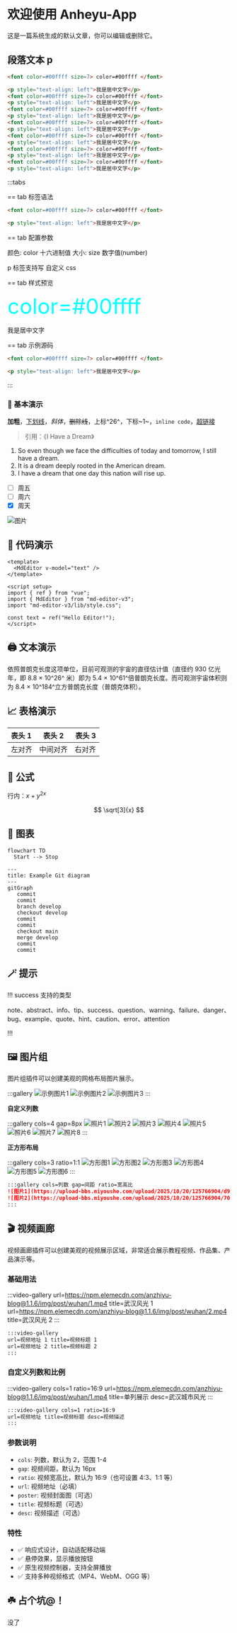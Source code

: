 # 欢迎使用 Anheyu-App

这是一篇系统生成的默认文章，你可以编辑或删除它。

## 段落文本 p

```markdown
<font color=#00ffff size=7> color=#00ffff </font>

<p style="text-align: left">我是居中文字</p>
<font color=#00ffff size=7> color=#00ffff </font>
<p style="text-align: left">我是居中文字</p>
<font color=#00ffff size=7> color=#00ffff </font>
<p style="text-align: left">我是居中文字</p>
<font color=#00ffff size=7> color=#00ffff </font>
<p style="text-align: left">我是居中文字</p>
<font color=#00ffff size=7> color=#00ffff </font>
<p style="text-align: left">我是居中文字</p>
<font color=#00ffff size=7> color=#00ffff </font>
<p style="text-align: left">我是居中文字</p>
<font color=#00ffff size=7> color=#00ffff </font>
<p style="text-align: left">我是居中文字</p>
```

:::tabs

== tab 标签语法

```markdown
<font color=#00ffff size=7> color=#00ffff </font>

<p style="text-align: left">我是居中文字</p>
```

== tab 配置参数

颜色: color 十六进制值
大小: size 数字值(number)

p 标签支持写 自定义 css

== tab 样式预览

<font color=#00ffff size=7> color=#00ffff </font>

<p style="text-align: left">我是居中文字</p>

== tab 示例源码

```markdown
<font color=#00ffff size=7> color=#00ffff </font>

<p style="text-align: left">我是居中文字</p>
```

:::

### 🤖 基本演示

**加粗**，<u>下划线</u>，_斜体_，~~删除线~~，上标^26^，下标~1~，`inline code`，[超链接](https://github.com/anzhiyu-c)

> 引用：《I Have a Dream》

1. So even though we face the difficulties of today and tomorrow, I still have a dream.
2. It is a dream deeply rooted in the American dream.
3. I have a dream that one day this nation will rise up.

- [ ] 周五
- [ ] 周六
- [x] 周天

![图片](https://imzbf.github.io/md-editor-rt/imgs/mark_emoji.gif)

## 🤗 代码演示

```vue
<template>
  <MdEditor v-model="text" />
</template>

<script setup>
import { ref } from "vue";
import { MdEditor } from "md-editor-v3";
import "md-editor-v3/lib/style.css";

const text = ref("Hello Editor!");
</script>
```

## 🖨 文本演示

依照普朗克长度这项单位，目前可观测的宇宙的直径估计值（直径约 930 亿光年，即 8.8 × 10^26^ 米）即为 5.4 × 10^61^倍普朗克长度。而可观测宇宙体积则为 8.4 × 10^184^立方普朗克长度（普朗克体积）。

## 📈 表格演示

| 表头 1 |  表头 2  | 表头 3 |
| :----- | :------: | -----: |
| 左对齐 | 中间对齐 | 右对齐 |

## 📏 公式

行内：$x+y^{2x}$

$$
\sqrt[3]{x}
$$

## 🧬 图表

```mermaid
flowchart TD
  Start --> Stop
```

```mermaid
---
title: Example Git diagram
---
gitGraph
   commit
   commit
   branch develop
   checkout develop
   commit
   commit
   checkout main
   merge develop
   commit
   commit
```

## 🪄 提示

!!! success 支持的类型

note、abstract、info、tip、success、question、warning、failure、danger、bug、example、quote、hint、caution、error、attention

!!!

## 🖼️ 图片组

图片组插件可以创建美观的网格布局图片展示。

:::gallery
![示例图片1](https://picsum.photos/800/600?random=1 "随机图片 1")
![示例图片2](https://picsum.photos/800/600?random=2 "随机图片 2")
![示例图片3](https://picsum.photos/800/600?random=3 "随机图片 3")
:::

**自定义列数**

:::gallery cols=4 gap=8px
![照片1](https://picsum.photos/600/400?random=4)
![照片2](https://picsum.photos/600/400?random=5)
![照片3](https://picsum.photos/600/400?random=6)
![照片4](https://picsum.photos/600/400?random=7)
![照片5](https://picsum.photos/600/400?random=8)
![照片6](https://picsum.photos/600/400?random=9)
![照片7](https://picsum.photos/600/400?random=10)
![照片8](https://picsum.photos/600/400?random=11)
:::

**正方形布局**

:::gallery cols=3 ratio=1:1
![方形图1](https://picsum.photos/800/800?random=12)
![方形图2](https://picsum.photos/800/800?random=13)
![方形图3](https://picsum.photos/800/800?random=14)
![方形图4](https://picsum.photos/800/800?random=15)
![方形图5](https://picsum.photos/800/800?random=16)
![方形图6](https://picsum.photos/800/800?random=17)
:::

```markdown
:::gallery cols=列数 gap=间距 ratio=宽高比
![图片1](https://upload-bbs.miyoushe.com/upload/2025/10/20/125766904/d9bd6eaa4bd95b4a3822697d2a02b9fe_3838888873972014349.jpg "标题1")
![图片2](https://upload-bbs.miyoushe.com/upload/2025/10/20/125766904/70dd78e6ccdebf05ea6cca4926dab2f3_3988741683324456483.jpg "标题2")
:::
```

## 🎬 视频画廊

视频画廊插件可以创建美观的视频展示区域，非常适合展示教程视频、作品集、产品演示等。

### 基础用法

:::video-gallery
url=https://npm.elemecdn.com/anzhiyu-blog@1.1.6/img/post/wuhan/1.mp4 title=武汉风光 1
url=https://npm.elemecdn.com/anzhiyu-blog@1.1.6/img/post/wuhan/2.mp4 title=武汉风光 2
:::

```markdown
:::video-gallery
url=视频地址 1 title=视频标题 1
url=视频地址 2 title=视频标题 2
:::
```

### 自定义列数和比例

:::video-gallery cols=1 ratio=16:9
url=https://npm.elemecdn.com/anzhiyu-blog@1.1.6/img/post/wuhan/1.mp4 title=单列展示 desc=武汉城市风光
:::

```markdown
:::video-gallery cols=1 ratio=16:9
url=视频地址 title=视频标题 desc=视频描述
:::
```

### 参数说明

- `cols`: 列数，默认为 2，范围 1-4
- `gap`: 视频间距，默认为 16px
- `ratio`: 视频宽高比，默认为 16:9（也可设置 4:3、1:1 等）
- `url`: 视频地址（必填）
- `poster`: 视频封面图（可选）
- `title`: 视频标题（可选）
- `desc`: 视频描述（可选）

### 特性

- ✅ 响应式设计，自动适配移动端
- ✅ 悬停效果，显示播放按钮
- ✅ 原生视频控制器，支持全屏播放
- ✅ 支持多种视频格式（MP4、WebM、OGG 等）

## ☘️ 占个坑@！

没了
